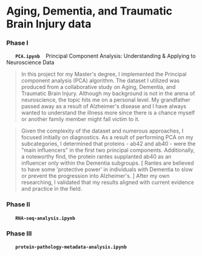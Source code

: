 Aging, Dementia, and Traumatic Brain Injury data
=======

### Phase I

&nbsp;&nbsp;&nbsp;&nbsp;&nbsp; **`PCA.ipynb`**     &nbsp;&nbsp; Principal Component Analysis:
Understanding & Applying to Neuroscience Data

>In this project for my Master's degree, I implemented the Principal component analysis (PCA) algorithm. The dataset I utilized was produced from a collaborative study on Aging, Dementia, and Traumatic Brain Injury. Although my background is not in the arena of neuroscience, the topic hits me on a personal level. My grandfather passed away as a result of Alzheimer's disease and I have always wanted to understand the illness more since there is a chance myself or another family member might fall victim to it.

>Given the complexity of the dataset and numerous approaches, I focused initially on diagnostics. As a result of performing PCA on my subcategories, I determined that proteins - ab42 and ab40 - were the "main influencers" in the first two principal components. Additionally, a noteworthy find, the protein rantes supplanted ab40 as an influencer only within the Dementia subgroups. [ Rantes are believed to have some 'protective power' in individuals with Dementia to slow or prevent the progression into Alzheimer's. ] After my own researching, I validated that my results aligned with current evidence and practice in the field.

### Phase II

&nbsp;&nbsp;&nbsp;&nbsp;&nbsp; **`RNA-seq-analysis.ipynb`**     &nbsp;&nbsp;

### Phase III

&nbsp;&nbsp;&nbsp;&nbsp;&nbsp; **`protein-pathology-metadata-analysis.ipynb`**     &nbsp;&nbsp;
